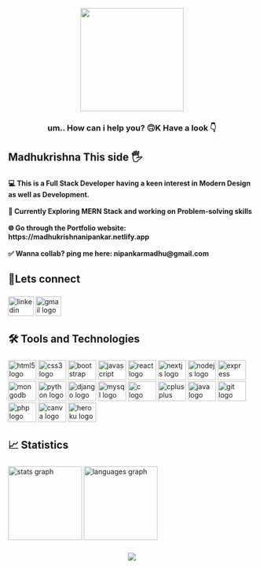<div align="center">
  <img height="210" src="https://avatars.githubusercontent.com/u/88615405?s=400&u=627e4363bd9145c1c00aa56eb1007b7b4d7ed13f&v=4"  />
</div>

###

<h3 align="center">um.. How can i help you? 🙃K  Have a look 👇</h3>

###

<h2 align="left">Madhukrishna This side  🖐️</h2>

###

<h4 align="left">💻 This is a Full Stack Developer having a keen interest in Modern Design as well as Development.<br><br>🔭 Currently Exploring MERN Stack and working on Problem-solving skills<br><br>🌐 Go through the Portfolio website: https://madhukrishnanipankar.netlify.app<br><br>✅ Wanna collab? ping me here: nipankarmadhu@gmail.com</h4>

###

<h2 align="left">🤝Lets connect</h3>

###

<div align="left">
  <a href="https://www.linkedin.com/in/madhukrishna-nipankar-666771213/"><img src="https://raw.githubusercontent.com/maurodesouza/profile-readme-generator/master/src/assets/icons/social/linkedin/default.svg" width="52" height="40" alt="linkedin logo"  /></a>
  <img src="https://raw.githubusercontent.com/maurodesouza/profile-readme-generator/master/src/assets/icons/social/gmail/default.svg" width="52" height="40" alt="gmail logo"  />
</div>

###

<h2 align="left">🛠️ Tools and Technologies</h3>

###

<div align="left">
  <img src="https://cdn.jsdelivr.net/gh/devicons/devicon/icons/html5/html5-original.svg" height="40" width="57" alt="html5 logo"  />
  <img src="https://cdn.jsdelivr.net/gh/devicons/devicon/icons/css3/css3-original.svg" height="40" width="57" alt="css3 logo"  />
  <img src="https://cdn.jsdelivr.net/gh/devicons/devicon/icons/bootstrap/bootstrap-original.svg" height="40" width="57" alt="bootstrap logo"  />
  <img src="https://cdn.jsdelivr.net/gh/devicons/devicon/icons/javascript/javascript-original.svg" height="40" width="57" alt="javascript logo"  />
  <img src="https://cdn.jsdelivr.net/gh/devicons/devicon/icons/react/react-original.svg" height="40" width="57" alt="react logo"  />
  <img src="https://cdn.jsdelivr.net/gh/devicons/devicon/icons/nextjs/nextjs-original.svg" height="40" width="57" alt="nextjs logo"  />
  <img src="https://cdn.jsdelivr.net/gh/devicons/devicon/icons/nodejs/nodejs-original.svg" height="40" width="57" alt="nodejs logo"  />
  <img src="https://cdn.jsdelivr.net/gh/devicons/devicon/icons/express/express-original.svg" height="40" width="57" alt="express logo"  />
  <img src="https://cdn.jsdelivr.net/gh/devicons/devicon/icons/mongodb/mongodb-original.svg" height="40" width="57" alt="mongodb logo"  />
  <img src="https://cdn.jsdelivr.net/gh/devicons/devicon/icons/python/python-original.svg" height="40" width="57" alt="python logo"  />
  <img src="https://cdn.jsdelivr.net/gh/devicons/devicon/icons/django/django-plain.svg" height="40" width="57" alt="django logo"  />
  <img src="https://cdn.jsdelivr.net/gh/devicons/devicon/icons/mysql/mysql-original.svg" height="40" width="57" alt="mysql logo"  />
  <img src="https://cdn.jsdelivr.net/gh/devicons/devicon/icons/c/c-original.svg" height="40" width="57" alt="c logo"  />
  <img src="https://cdn.jsdelivr.net/gh/devicons/devicon/icons/cplusplus/cplusplus-original.svg" height="40" width="57" alt="cplusplus logo"  />
  <img src="https://cdn.jsdelivr.net/gh/devicons/devicon/icons/java/java-original.svg" height="40" width="57" alt="java logo"  />
  <img src="https://cdn.jsdelivr.net/gh/devicons/devicon/icons/git/git-original.svg" height="40" width="57" alt="git logo"  />
  <img src="https://cdn.jsdelivr.net/gh/devicons/devicon/icons/php/php-original.svg" height="40" width="57" alt="php logo"  />
  <img src="https://cdn.jsdelivr.net/gh/devicons/devicon/icons/canva/canva-original.svg" height="40" width="57" alt="canva logo"  />
  <img src="https://cdn.jsdelivr.net/gh/devicons/devicon/icons/heroku/heroku-original.svg" height="40" width="57" alt="heroku logo"  />
</div>

###

<h2 align="left">📈 Statistics</h3>

###

<div align="left">
  <img src="https://github-readme-stats.vercel.app/api?hide_title=false&hide_rank=false&show_icons=true&include_all_commits=true&count_private=true&disable_animations=false&theme=dracula&locale=en&hide_border=false&username=MadhukrishnaNipankar" height="150" alt="stats graph"  />
  <img src="https://github-readme-stats.vercel.app/api/top-langs?locale=en&hide_title=false&layout=compact&card_width=320&langs_count=6&theme=dracula&hide_border=false&username=MadhukrishnaNipankar" height="150" alt="languages graph"  />
</div>

###

<div align="center">
  <img src="https://profile-counter.glitch.me/MadhukrishnaNipankar/count.svg?"  />
</div>

###
